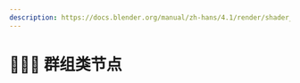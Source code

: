 ```yaml
---
description: https://docs.blender.org/manual/zh-hans/4.1/render/shader_nodes/groups.html
---
```


# 👨👧👦 群组类节点


